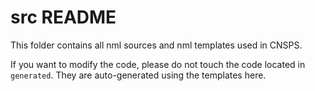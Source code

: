 # src README

This folder contains all nml sources and nml templates used in CNSPS.

If you want to modify the code, please do not touch the code located in `generated`. They are auto-generated using the templates here.